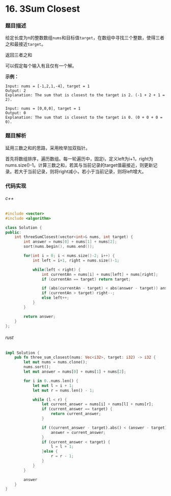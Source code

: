 # 16. 3Sum Closest

### 题目描述

给定长度为n的整数数组`nums`和目标值`target`，在数组中寻找三个整数，使得三者之和最接近`target`。

返回三者之和

可以假定每个输入有且仅有一个解。

**示例：**

```
Input: nums = [-1,2,1,-4], target = 1
Output: 2
Explanation: The sum that is closest to the target is 2. (-1 + 2 + 1 = 2).
```

```
Input: nums = [0,0,0], target = 1
Output: 0
Explanation: The sum that is closest to the target is 0. (0 + 0 + 0 = 0).
```

### 题目解析

延用三数之和的思路，采用枚举加双指针。

首先将数组排序，遍历数组。每一轮遍历中，固定i，定义left为i+1，right为nums.size()-1。计算三数之和，若其与当前记录的target值最接近，则更新记录。若大于当前记录，则将right减小，若小于当前记录，则将left增大。

### 代码实现

###### c++
```c++
#include <vector>
#include <algorithm>

class Solution {
public:
    int threeSumClosest(vector<int>& nums, int target) {
        int answer = nums[0] + nums[1] + nums[2];
        sort(nums.begin(), nums.end());

        for(int i = 0; i < nums.size()-2; i++) {
            int left = i+1, right = nums.size()-1;

            while(left < right) {
                int currentAn = nums[i] + nums[left] + nums[right];
                if (currentAn == target) return target;

                if (abs(currentAn - target) < abs(answer - target)) answer = currentAn;
                if (currentAn > target) right--;
                else left++;
            }
        }

        return answer;
    }
};
```

###### rust
```rust
impl Solution {
    pub fn three_sum_closest(nums: Vec<i32>, target: i32) -> i32 {
        let mut nums = nums.clone();
        nums.sort();
        let mut answer = nums[0] + nums[1] + nums[2];

        for i in 0..nums.len() {
            let mut l = i + 1;
            let mut r = nums.len() - 1;

            while (l < r) {
                let current_answer = nums[i] + nums[l] + nums[r];
                if (current_answer == target) {
                    return current_answer;
                }

                if ((current_answer - target).abs() < (answer - target).abs()) {
                    answer = current_answer;
                }
                if (current_answer < target) {
                    l = l + 1;
                }else {
                    r = r - 1;
                }
            }
        }

        answer
    }
}
```